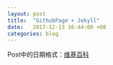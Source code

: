 ```yaml
---
layout: post
title:  "GithubPage + Jekyll"
date:   2017-12-13 16:44:00 +08
categories: blog
---
```

Post中的日期格式：[维基百科](https://zh.wikipedia.org/wiki/ISO_8601)
